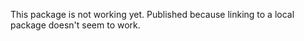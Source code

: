 This package is not working yet. Published because linking to a local package doesn't seem to work.

